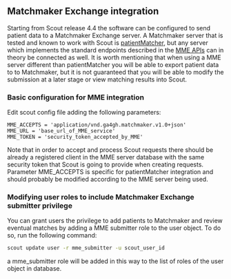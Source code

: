 ## Matchmaker Exchange integration

Starting from Scout release 4.4 the software can be configured to send patient data to a Matchmaker Exchange server.
A Matchmaker server that is tested and known to work with Scout is [patientMatcher](https://github.com/northwestwitch/patientMatcher), but any server which implements the standard endpoints described in the [MME APIs](https://github.com/ga4gh/mme-apis) can in theory be connected as well. It is worth mentioning that when using a MME server different than patientMatcher you will be able to export patient data to to Matchmaker, but it is not guaranteed that you will be able to modify the submission at a later stage or view matching results into Scout.

### Basic configuration for MME integration
Edit scout config file adding the following parameters:
```
MME_ACCEPTS = 'application/vnd.ga4gh.matchmaker.v1.0+json'
MME_URL = 'base_url_of_MME_service'
MME_TOKEN = 'security_token_accepted_by_MME'
```

Note that in order to accept and process Scout requests there should be already a registered client in the MME server database with the same security token that Scout is going to provide when creating requests.  
Parameter MME_ACCEPTS is specific for patientMatcher integration and should probably be modified according to the MME server being used.  


### Modifying user roles to include Matchmaker Exchange submitter privilege
You can grant users the privilege to add patients to Matchmaker and review eventual matches by adding a MME submitter role to the user object. To do so, run the following command:
```bash
scout update user -r mme_submitter -u scout_user_id
```
a mme_submitter role will be added in this way to the list of roles of the user object in database.
